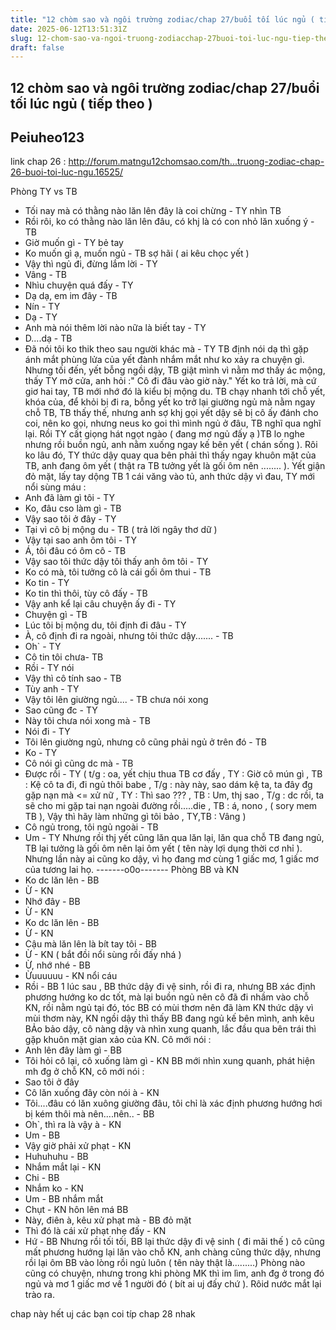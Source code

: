 ```yaml
---
title: "12 chòm sao và ngôi trường zodiac/chap 27/buổi tối lúc ngủ ( tiếp theo )"
date: 2025-06-12T13:51:31Z
slug: 12-chom-sao-va-ngoi-truong-zodiacchap-27buoi-toi-luc-ngu-tiep-theo
draft: false
---
```


## 12 chòm sao và ngôi trường zodiac/chap 27/buổi tối lúc ngủ ( tiếp theo )

## Peiuheo123

link chap 26 :
http://forum.matngu12chomsao.com/th...truong-zodiac-chap-26-buoi-toi-luc-ngu.16525/
 
Phòng TY vs TB
- Tối nay mà có thằng nào lăn lên đây là coi chừng - TY nhìn TB
- Rồi rôi, ko có thằng nào lăn lên đâu, có khj là có con nhỏ lăn xuống ý - TB
- Giờ muốn gì - TY bẻ tay
- Ko muốn gì ạ, muốn ngủ - TB sợ hãi ( ai kêu chọc yết )
- Vậy thì ngủ đi, đừng lắm lời - TY
- Vâng - TB
- Nhìu chuyện quá đấy - TY
- Dạ dạ, em im đây - TB
- Nín - TY
- Dạ - TY
- Anh mà nói thêm lời nào nữa là biết tay - TY
- D....dạ - TB
- Đã nói tôi ko thik theo sau người khác mà - TY
TB định nói dạ thì gặp ánh mắt phùng lửa của yết đành nhắm mắt như ko xảy ra chuyện gì. Nhưng tối đến, yết bỗng ngồi dậy, TB giật mình vì nằm mơ thấy ác mộng, thấy TY mở cửa, anh hỏi :" Cô đi đâu vào giờ này." Yết ko trả lời, mà cứ giơ hai tay, TB mới nhớ đó là kiểu bị mộng du. TB chạy nhanh tới chỗ yết, khóa của, để khỏi bị đi ra, bỗng yết ko trở lại giường ngủ mà nằm ngay chỗ TB, TB thấy thế, nhưng anh sợ khj gọi yết dậy sẽ bị cô ấy đánh cho coi, nên ko gọi, nhưng neus ko goi thì mình ngủ ở đâu, TB nghĩ qua nghĩ lại. Rồi TY cất giọng hát ngọt ngào ( đang mơ ngủ đấy ạ )TB lo nghe nhưng rồi buồn ngủ, anh nằm xuống ngay kế bên yết ( chán sống ). Rôi ko lâu đó, TY thức dậy quay qua bên phải thì thấy ngay khuôn mặt của TB, anh đang ôm yết ( thật ra TB tưởng yết là gối ôm nên ........ ). Yết giận đỏ mặt, lấy tay dộng TB 1 cái văng vào tủ, anh thức dậy vì đau, TY mới nổi sùng máu :
- Anh đã làm gì tôi - TY
- Ko, đâu cso làm gì - TB
- Vậy sao tôi ở đây - TY
- Tại vì cô bị mộng du - TB ( trả lời ngây thơ dữ )
- Vậy tại sao anh ôm tôi - TY
- Á, tôi đâu có ôm cô - TB
- Vậy sao tôi thức dậy tôi thấy anh ôm tôi - TY
- Ko có mà, tôi tưởng cô là cái gối ôm thui - TB
- Ko tin - TY
- Ko tin thì thôi, tùy cô đấy - TB
- Vậy anh kể lại câu chuyện ấy đi - TY
- Chuyện gì - TB
- Lúc tôi bị mộng du, tôi định đi đâu - TY
- À, cô định đi ra ngoài, nhưng tôi thức dậy....... - TB
- Oh` - TY
- Cô tin tôi chưa- TB
- Rồi - TY nói
- Vậy thì cô tính sao - TB
- Tùy anh - TY
- Vậy tôi lên giường ngủ.... - TB chưa nói xong
- Sao cũng đc - TY
- Này tôi chưa nói xong mà - TB
- Nói đi - TY
- Tôi lên giường ngủ, nhưng cô cũng phải ngủ ở trên đó - TB
- Ko - TY
- Cô nói gì cũng dc mà - TB
- Được rồi - TY ( t/g : oa, yết chịu thua TB cơ đấy , TY : Giờ cô mún gì , TB : Kệ cô ta đi, đi ngủ thôi babe , T/g : này này, sao dám kệ ta, ta đây đg gặp nạn mà <= xử nữ , TY : Thì sao ??? , TB : Um, thj sao , T/g : dc rồi, ta sẽ cho mi gặp tai nạn ngoài đường rồi.....die , TB : á, nono , ( sory mem TB ), Vậy thì hãy làm những gì tôi bảo , TY,TB : Vâng )
- Cô ngủ trong, tôi ngủ ngoài  - TB
- Um - TY
Nhưng rồi thj yết cũng lăn qua lăn lại, lăn qua chỗ TB đang ngủ, TB lại tưởng là gối ôm nên lại ôm yết ( tên này lợi dụng thời cơ nhỉ ). Nhưng lần này ai cũng ko dậy, vì họ đang mơ cùng 1 giấc mơ, 1 giấc mơ của tương lai họ.
-------o0o-------
Phòng BB và KN
- Ko dc lăn lên - BB
- Ừ - KN
- Nhớ đây - BB
- Ừ - KN
- Ko dc lăn lên - BB
- Ừ - KN
- Cậu mà lăn lên là bít tay tôi - BB
- Ừ - KN ( bắt đồi nổi sùng rồi đấy nhá )
- Ừ, nhớ nhé - BB
- Ừuuuuuu - KN nổi cáu
- Rồi - BB
 1 lúc sau , BB thức dậy đi vệ sinh, rồi đi ra, nhưng BB xác định phương hướng ko dc tốt, mà lại buồn ngủ nên cô đã đi nhầm vào chỗ KN, rồi nằm ngủ tại đó, tóc BB có mùi thơm nên đã làm KN thức dậy vì mùi thơm này, KN ngồi dậy thì thấy BB đang ngủ kế bên mình, anh kêu BẢo bảo dậy, cô nàng dậy và nhìn xung quanh, lắc đầu qua bên trái thì gặp khuôn mặt gian xảo của KN. Cô mới nói :
- Anh lên đây làm gì - BB
- Tôi hỏi cô lại, cô xuống làm gì - KN
BB mới nhìn xung quanh, phát hiện mh đg ở chỗ KN, cô mới nói :
- Sao tôi ở đây
- Cô lăn xuống đây còn nói à - KN
- Tôi....đâu có lăn xuông giường đâu, tôi chỉ là xác định phương hướng hơi bị kém thôi mà nên....nên.. - BB
- Oh`, thì ra là vậy à - KN
- Um - BB
- Vậy giờ phải xử phạt - KN
- Huhuhuhu - BB
- Nhắm mắt lại - KN
- Chi - BB
- Nhắm ko - KN
- Um - BB nhắm mắt
- Chụt - KN hôn lên má BB
- Này, điên à, kêu xử phạt mà - BB đỏ mặt
- Thì đó là cái xử phạt nhẹ đấy - KN
- Hứ - BB
Nhưng rồi tối tối, BB lại thức dậy đi vệ sinh ( đi mãi thế ) cô cũng mất phương hướng lại lăn vào chỗ KN, anh chàng cũng thức dậy, nhưng rồi lại ôm BB vào lòng rồi ngủ luôn ( tên này thật là.........)
Phòng nào cũng có chuyện, nhưng trong khi phòng MK thì im lìm, anh đg ở trong đó ngủ và mơ 1 giấc mơ về 1 người đó ( bít ai uj đấy chứ ). Rôid nước mắt lại trào ra.
 
chap này hết uj các bạn coi típ chap 28 nhak